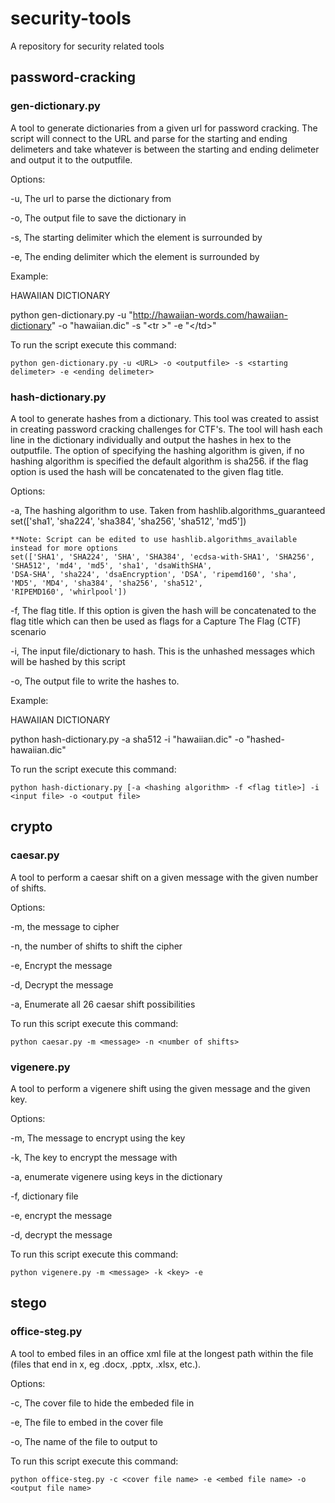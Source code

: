 # security-tools
A repository for security related tools

## password-cracking

### gen-dictionary.py
A tool to generate dictionaries from a given url for password cracking. The script will connect to the URL and parse for the starting and ending delimeters and take whatever is between the starting and ending delimeter and output it to the outputfile. 

Options:

-u,
    The url to parse the dictionary from

-o,
    The output file to save the dictionary in

-s,
    The starting delimiter which the element is surrounded by

-e,
    The ending delimiter which the element is surrounded by

Example:

HAWAIIAN DICTIONARY

python gen-dictionary.py -u "http://hawaiian-words.com/hawaiian-dictionary"
-o "hawaiian.dic" -s "\<tr    ><td >" -e "\</td>"

To run the script execute this command:

```python gen-dictionary.py -u <URL> -o <outputfile> -s <starting delimeter> -e <ending delimeter>```


### hash-dictionary.py
A tool to generate hashes from a dictionary. This tool was created to assist in creating password cracking challenges for CTF's. The tool will hash each line in the dictionary individually and output the hashes in hex to the outputfile. The option of specifying the hashing algorithm is given, if no hashing algorithm is specified the default algorithm is sha256. if the flag option is used the hash will be concatenated to the given flag title.

Options:

-a,
    The hashing algorithm to use. Taken from hashlib.algorithms_guaranteed
    set(['sha1', 'sha224', 'sha384', 'sha256', 'sha512', 'md5'])

    **Note: Script can be edited to use hashlib.algorithms_available instead for more options
    set(['SHA1', 'SHA224', 'SHA', 'SHA384', 'ecdsa-with-SHA1', 'SHA256', 'SHA512', 'md4', 'md5', 'sha1', 'dsaWithSHA',
    'DSA-SHA', 'sha224', 'dsaEncryption', 'DSA', 'ripemd160', 'sha', 'MD5', 'MD4', 'sha384', 'sha256', 'sha512',
    'RIPEMD160', 'whirlpool'])

-f,
    The flag title. If this option is given the hash will be concatenated to the flag title which can then be used
    as flags for a Capture The Flag (CTF) scenario

-i,
    The input file/dictionary to hash. This is the unhashed messages which will be hashed by this script

-o,
    The output file to write the hashes to.

Example:

HAWAIIAN DICTIONARY

python hash-dictionary.py -a sha512 -i "hawaiian.dic" -o "hashed-hawaiian.dic"

To run the script execute this command: 

```python hash-dictionary.py [-a <hashing algorithm> -f <flag title>] -i <input file> -o <output file>```


## crypto

### caesar.py
A tool to perform a caesar shift on a given message with the given number of shifts.

Options:

-m,
    the message to cipher

-n,
    the number of shifts to shift the cipher

-e,
    Encrypt the message

-d,
    Decrypt the message

-a,
    Enumerate all 26 caesar shift possibilities

To run this script execute this command:

```python caesar.py -m <message> -n <number of shifts>```

### vigenere.py
A tool to perform a vigenere shift using the given message and the given key.

Options:

-m,
    The message to encrypt using the key

-k,
    The key to encrypt the message with

-a,
    enumerate vigenere using keys in the dictionary

-f,
    dictionary file

-e,
    encrypt the message

-d,
    decrypt the message

To run this script execute this command: 

```python vigenere.py -m <message> -k <key> -e```

## stego

### office-steg.py
A tool to embed files in an office xml file at the longest path within the file
(files that end in x, eg .docx, .pptx, .xlsx, etc.).

Options:

-c,
    The cover file to hide the embeded file in

-e,
    The file to embed in the cover file

-o,
    The name of the file to output to

To run this script execute this command:

```python office-steg.py -c <cover file name> -e <embed file name> -o <output file name>```